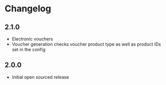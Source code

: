 # Changelog

## 2.1.0

- Electronic vouchers
- Voucher generation checks voucher product type as well as product IDs set in the config

## 2.0.0

- Initial open sourced release